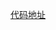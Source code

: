
[代码地址](https://github.com/shaoqiang6/JAVA-000/tree/main/Week_11/redis/redis-lock/src/main/java/com/example/demo) 